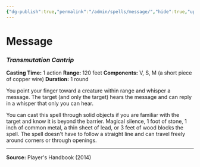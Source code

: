 ```yaml
---
{"dg-publish":true,"permalink":"/admin/spells/message/","hide":true,"updated":"2025-08-11T11:53:30.986+01:00"}
---
```


# Message
### *Transmutation Cantrip*
**Casting Time:** 1 action
**Range:** 120 feet
**Components:** V, S, M (a short piece of copper wire)
**Duration:** 1 round

You point your finger toward a creature within range and whisper a message. The target (and only the target) hears the message and can reply in a whisper that only you can hear.

You can cast this spell through solid objects if you are familiar with the target and know it is beyond the barrier. Magical silence, 1 foot of stone, 1 inch of common metal, a thin sheet of lead, or 3 feet of wood blocks the spell. The spell doesn't have to follow a straight line and can travel freely around corners or through openings.

---
**Source:** Player's Handbook (2014)